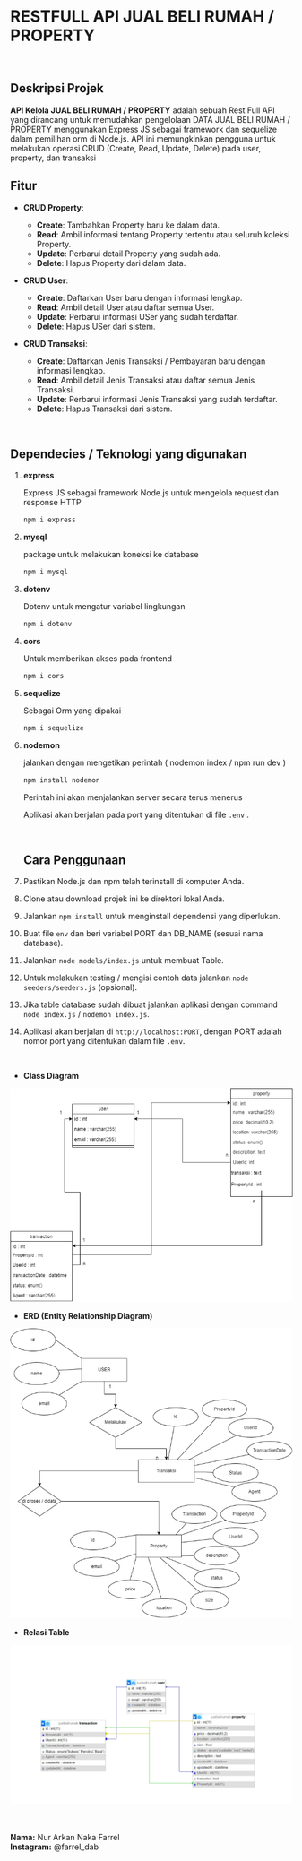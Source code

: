 # RESTFULL API JUAL BELI RUMAH / PROPERTY
<br>

## Deskripsi Projek 

**API Kelola JUAL BELI RUMAH / PROPERTY** adalah sebuah Rest Full API yang dirancang untuk memudahkan pengelolaan DATA JUAL BELI RUMAH / PROPERTY menggunakan Express JS sebagai framework dan sequelize dalam pemilihan orm di Node.js. API ini memungkinkan pengguna untuk melakukan operasi CRUD (Create, Read, Update, Delete) pada user, property, dan transaksi

## Fitur

- **CRUD Property**: 
  - **Create**: Tambahkan Property baru ke dalam data.
  - **Read**: Ambil informasi tentang Property tertentu atau seluruh koleksi Property.
  - **Update**: Perbarui detail Property yang sudah ada.
  - **Delete**: Hapus Property dari dalam data.

- **CRUD User**: 
  - **Create**: Daftarkan User baru dengan informasi lengkap.
  - **Read**: Ambil detail User atau daftar semua User.
  - **Update**: Perbarui informasi USer yang sudah terdaftar.
  - **Delete**: Hapus USer dari sistem.

- **CRUD Transaksi**: 
  - **Create**: Daftarkan Jenis Transaksi / Pembayaran baru dengan informasi lengkap.
  - **Read**: Ambil detail Jenis Transaksi atau daftar semua Jenis Transaksi.
  - **Update**: Perbarui informasi Jenis Transaksi yang sudah terdaftar.
  - **Delete**: Hapus Transaksi  dari sistem.


<br>

## Dependecies / Teknologi yang digunakan

1. **express**

    Express JS sebagai framework Node.js untuk mengelola request dan response HTTP

    ```bash
   npm i express
    ```

2. **mysql**

    package untuk melakukan koneksi ke database

    ```bash
    npm i mysql
    ```

3. **dotenv**

    Dotenv untuk mengatur variabel lingkungan
    ```bash
    npm i dotenv
    ```

4. **cors**

    Untuk memberikan akses pada frontend

    ```bash
    npm i cors
    ```
5. **sequelize**

    Sebagai Orm yang dipakai

    ```bash
    npm i sequelize
    ```
6. **nodemon**

    jalankan dengan mengetikan perintah ( nodemon index / npm run dev )

    ```bash
    npm install nodemon
    ```

    Perintah ini akan menjalankan server secara terus menerus

    Aplikasi akan berjalan pada port yang ditentukan di file `.env` .

    <br>

    ## Cara Penggunaan

1. Pastikan Node.js dan npm telah terinstall di komputer Anda.
2. Clone atau download projek ini ke direktori lokal Anda.
3. Jalankan `npm install` untuk menginstall dependensi yang diperlukan.
4. Buat file `env` dan beri variabel PORT dan DB_NAME (sesuai nama database).
5. Jalankan `node models/index.js` untuk membuat Table.
6. Untuk melakukan testing / mengisi contoh data jalankan `node seeders/seeders.js` (opsional).
6. Jika table database sudah dibuat jalankan aplikasi dengan command `node index.js` / `nodemon index.js`.
7. Aplikasi akan berjalan di `http://localhost:PORT`, dengan PORT adalah nomor port yang ditentukan dalam file `.env`.

<br>


- **Class Diagram**

<img src="./image/CDiagram.png" />

<br>

- **ERD (Entity Relationship Diagram)**

<img src="./image/ERD.png" />

<br>


- **Relasi Table**

<img src="./image/relasi.jpeg" />

<br>
<br>
<br>

**Nama:** Nur Arkan Naka Farrel <br>
**Instagram:** @farrel_dab <br>
<br>